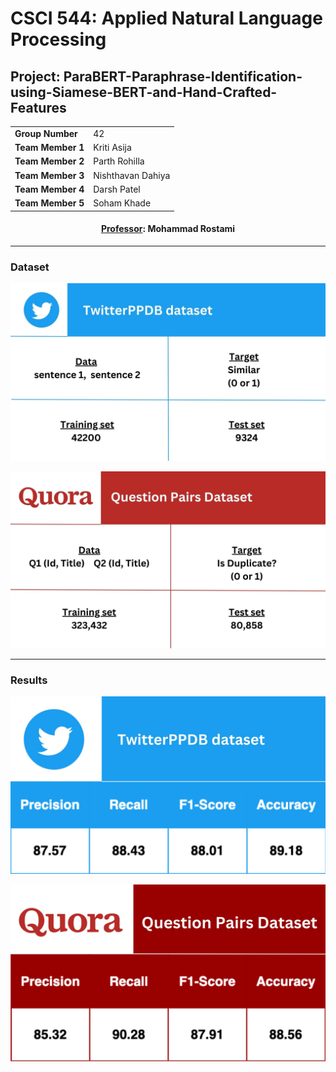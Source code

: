 <h1>CSCI 544: Applied Natural Language Processing</h1>

<h2>Project: ParaBERT-Paraphrase-Identification-using-Siamese-BERT-and-Hand-Crafted-Features</h2> 

<center> 
  <table>
    <tr>
      <td><b>Group Number</b></td>
      <td>42</td>
    </tr>
    <tr>
      <td><b>Team Member 1</b></td>
      <td>Kriti Asija</td>
    </tr>
    <tr>
      <td><b>Team Member 2</b></td>
      <td>Parth Rohilla</td>
    </tr>
    <tr>
      <td><b>Team Member 3</b></td>
      <td>Nishthavan Dahiya</td>
    </tr>
    <tr>
      <td><b>Team Member 4</b></td>
      <td>Darsh Patel</td>
    </tr>
    <tr>
      <td><b>Team Member 5</b></td>
      <td>Soham Khade</td>
    </tr>
  </table>
  <h4><u>Professor</u>: <b>Mohammad Rostami</b></h4>
</center>

<hr/>
<h3>Dataset</h3>

![img](Images/twitter_dataset.jpg)

![img](Images/quora_dataset.jpg)

<hr>

<h3>Results</h3>

![img](Images/twitter_result.jpg)

![img](Images/quora_result.jpg)

<!-- 
<h4>TwitterPPDB Dataset</h4>
<table>
<tr><td>Data</td><td>sentence 1, sentence 2</td></tr>
<tr><td>Target</td><td>Similar (0 or 1)</td></tr>
<tr><td>Training Set</td><td>42200</td></tr>
<tr><td>Testing Set</td><td>9324</td></tr>
</table>

<h4>Quora Question Pairs Dataset</h4>
<table>
<tr><td>Data</td><td> Q1 (Id, Title),  Q2 (Id, Title)</td></tr>
<tr><td>Target</td><td>Is Duplicate? (0 or 1)</td></tr>
<tr><td>Training Set</td><td>323432</td></tr>
<tr><td>Testing Set</td><td>80858</td></tr>
</table>

<hr/>
<h3>Results</h3>
<h4>Quora Question Pairs Dataset</h4>
<table>
<tr><td>Precision</td><td>85.32</td></tr>
<tr><td>Recall</td><td>90.28</td></tr>
<tr><td>F1-Score</td><td>87.91</td></tr>
<tr><td>Accuracy</td><td>88.56</td></tr>
</table>

<h4>TwitterPPDB Dataset</h4>
<table>
<tr><td>Precision</td><td>87.57</td></tr>
<tr><td>Recall</td><td>88.43</td></tr>
<tr><td>F1-Score</td><td>88.01</td></tr>
<tr><td>Accuracy</td><td>89.18</td></tr>
</table>


 -->
